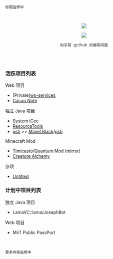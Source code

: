 	标题监修中
<!-- <p align="center"><font size="5">Sukazyo</font><br/>
<font size="2">on</font><br/>
<font size="5">Sukazyo Workshop</font></p> -->

<br/>

<p align="center"><img src="https://github-readme-stats.vercel.app/api?username=Eyre-S&show_icons=true&count_private=true" /></p>
<p align="center"><img src="https://github-readme-stats.vercel.app/api/top-langs/?username=Eyre-S&layout=compact&card_width=445" /></p>
<p align="center"><code>似乎有 github 的缓存问题</code></p><br/>

<br/>

### 活跃项目列表

Web 项目
- [Private][ws-services](https://github.com/Eyre-S/ws-services)
- [Cacao Note](https://github.com/Eyre-S/Cacao-Note)

独立 Java 项目
- [System iCee](https://github.com/Eyre-S/System-iCee)
- [ResourceTools](https://github.com/Eyre-S/ResourceTools)
- [psh](https://github.com/Eyre-S/psh) >> [Maxel Black](https://github.com/maxelblack)/[psh](https://github.com/maxelblack/psh)

Minecraft Mod
- [Timicasto](https://github.com/Timicasto)/[Quantum Mod](https://github.com/Timicasto/Quantum-Mod) ([mirror](https://vc.lama3l9r.net/Timicasto/Quantum-Mod))
- [Creature Alchemy](https://github.com/Eyre-S/CreatureAlchemy)

杂项
- [Untitled](https://github.com/Eyre-S/Untitled)

### 计划中项目列表

独立 Java 项目
- LamaVC::lama/JosephBot

Web 项目
- MiiT Public PassPort

<br/>

	更多内容监修中
